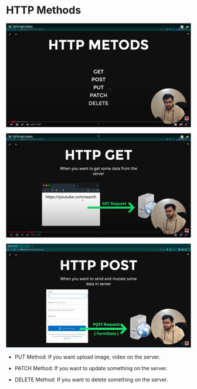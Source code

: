# HTTP Methods

![alt text](image.png)

![alt text](image-1.png)

![alt text](image-2.png)

- PUT Method: If you want upload image, video on the server.

- PATCH Method: If you want to update something on the server.

- DELETE Method: If you want to delete something on the server.